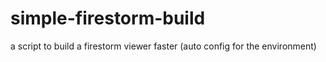 # simple-firestorm-build
a script to build a firestorm viewer faster (auto config for the environment)
